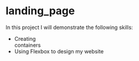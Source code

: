 # landing_page

In this project I will demonstrate the following skills:

- Creating <div> containers
- Using Flexbox to design my website